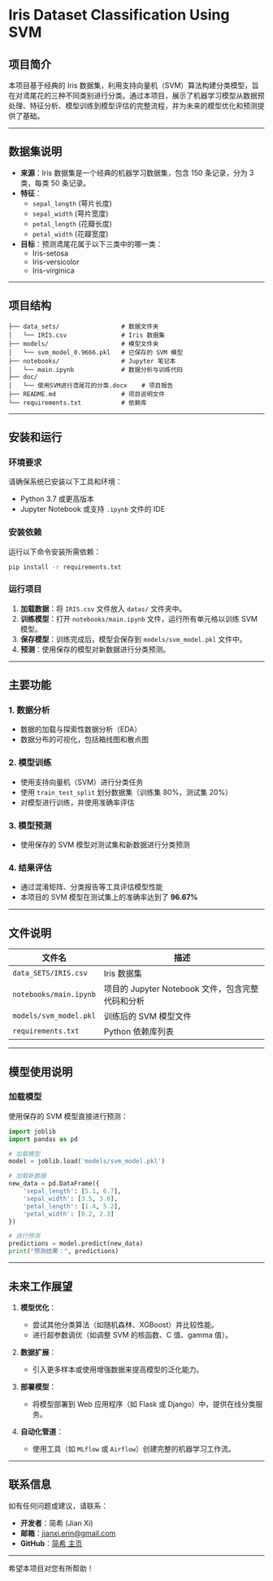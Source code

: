 
# **Iris Dataset Classification Using SVM**  

## **项目简介**  
本项目基于经典的 Iris 数据集，利用支持向量机（SVM）算法构建分类模型，旨在对鸢尾花的三种不同类别进行分类。通过本项目，展示了机器学习模型从数据预处理、特征分析、模型训练到模型评估的完整流程，并为未来的模型优化和预测提供了基础。  

---

## **数据集说明**  
- **来源**：Iris 数据集是一个经典的机器学习数据集，包含 150 条记录，分为 3 类，每类 50 条记录。  
- **特征**：  
  - `sepal_length` (萼片长度)  
  - `sepal_width` (萼片宽度)  
  - `petal_length` (花瓣长度)  
  - `petal_width` (花瓣宽度)  
- **目标**：预测鸢尾花属于以下三类中的哪一类：  
  - Iris-setosa  
  - Iris-versicolor  
  - Iris-virginica  

---

## **项目结构**  
```
├── data_sets/                 # 数据文件夹
│   └── IRIS.csv               # Iris 数据集
├── models/                    # 模型文件夹
│   └── svm_model_0.9666.pkl   # 已保存的 SVM 模型
├── notebooks/                 # Jupyter 笔记本
│   └── main.ipynb             # 数据分析与训练代码
├── doc/
│   └── 使用SVM进行鸢尾花的分类.docx    # 项目报告
├── README.md                  # 项目说明文件
└── requirements.txt           # 依赖库

```  

---

## **安装和运行**  

### **环境要求**  
请确保系统已安装以下工具和环境：  
- Python 3.7 或更高版本  
- Jupyter Notebook 或支持 `.ipynb` 文件的 IDE  

### **安装依赖**  
运行以下命令安装所需依赖：  
```bash
pip install -r requirements.txt
```  

### **运行项目**  
1. **加载数据**：将 `IRIS.csv` 文件放入 `datas/` 文件夹中。  
2. **训练模型**：打开 `notebooks/main.ipynb` 文件，运行所有单元格以训练 SVM 模型。  
3. **保存模型**：训练完成后，模型会保存到 `models/svm_model.pkl` 文件中。  
4. **预测**：使用保存的模型对新数据进行分类预测。  

---

## **主要功能**  

### **1. 数据分析**  
- 数据的加载与探索性数据分析（EDA）  
- 数据分布的可视化，包括箱线图和散点图  

### **2. 模型训练**  
- 使用支持向量机（SVM）进行分类任务  
- 使用 `train_test_split` 划分数据集（训练集 80%，测试集 20%）  
- 对模型进行训练，并使用准确率评估  

### **3. 模型预测**  
- 使用保存的 SVM 模型对测试集和新数据进行分类预测  

### **4. 结果评估**  
- 通过混淆矩阵、分类报告等工具评估模型性能  
- 本项目的 SVM 模型在测试集上的准确率达到了 **96.67%**  

---

## **文件说明**  

| 文件名                  | 描述                                              |  
|-------------------------|---------------------------------------------------|  
| `data_SETS/IRIS.csv`         | Iris 数据集                                       |  
| `notebooks/main.ipynb` | 项目的 Jupyter Notebook 文件，包含完整代码和分析 |  
| `models/svm_model.pkl`  | 训练后的 SVM 模型文件                            |  
| `requirements.txt`      | Python 依赖库列表                                |  

---

## **模型使用说明**  

### **加载模型**  
使用保存的 SVM 模型直接进行预测：  
```python
import joblib
import pandas as pd

# 加载模型
model = joblib.load('models/svm_model.pkl')

# 加载新数据
new_data = pd.DataFrame({
    'sepal_length': [5.1, 6.7],
    'sepal_width': [3.5, 3.0],
    'petal_length': [1.4, 5.2],
    'petal_width': [0.2, 2.3]
})

# 进行预测
predictions = model.predict(new_data)
print("预测结果：", predictions)
```

---

## **未来工作展望**  
1. **模型优化**：  
   - 尝试其他分类算法（如随机森林、XGBoost）并比较性能。  
   - 进行超参数调优（如调整 SVM 的核函数、C 值、gamma 值）。  

2. **数据扩展**：  
   - 引入更多样本或使用增强数据来提高模型的泛化能力。  

3. **部署模型**：  
   - 将模型部署到 Web 应用程序（如 Flask 或 Django）中，提供在线分类服务。  

4. **自动化管道**：  
   - 使用工具（如 `MLflow` 或 `Airflow`）创建完整的机器学习工作流。  

---

## **联系信息**  
如有任何问题或建议，请联系：  
- **开发者**：简希 (Jian Xi)  
- **邮箱**：jianxi.erin@gmail.com  
- **GitHub**：[简希 主页](https://github.com/jianxi-Erin/)  

--- 

希望本项目对您有所帮助！  
